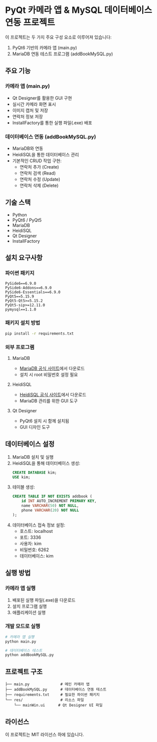 # PyQt 카메라 앱 & MySQL 데이터베이스 연동 프로젝트

이 프로젝트는 두 가지 주요 구성 요소로 이루어져 있습니다:
1. PyQt6 기반의 카메라 앱 (main.py)
2. MariaDB 연동 테스트 프로그램 (addBookMySQL.py)

## 주요 기능

### 카메라 앱 (main.py)
- Qt Designer를 활용한 GUI 구현
- 실시간 카메라 화면 표시
- 이미지 캡처 및 저장
- 연락처 정보 저장
- InstallFactory를 통한 실행 파일(.exe) 배포

### 데이터베이스 연동 (addBookMySQL.py)
- MariaDB와 연동
- HeidiSQL을 통한 데이터베이스 관리
- 기본적인 CRUD 작업 구현:
  - 연락처 추가 (Create)
  - 연락처 검색 (Read)
  - 연락처 수정 (Update)
  - 연락처 삭제 (Delete)

## 기술 스택
- Python
- PyQt6 / PyQt5
- MariaDB
- HeidiSQL
- Qt Designer
- InstallFactory

## 설치 요구사항

### 파이썬 패키지
```
PySide6==6.9.0
PySide6-Addons==6.9.0
PySide6-Essentials==6.9.0
PyQt5==5.15.9
PyQt5-Qt5>=5.15.2
PyQt5-sip>=12.11.0
pymysql==1.1.0
```

### 패키지 설치 방법
```bash
pip install -r requirements.txt
```

### 외부 프로그램
1. MariaDB
   - [MariaDB 공식 사이트](https://mariadb.org/download/)에서 다운로드
   - 설치 시 root 비밀번호 설정 필요

2. HeidiSQL
   - [HeidiSQL 공식 사이트](https://www.heidisql.com/download.php)에서 다운로드
   - MariaDB 관리를 위한 GUI 도구

3. Qt Designer
   - PyQt6 설치 시 함께 설치됨
   - GUI 디자인 도구

## 데이터베이스 설정
1. MariaDB 설치 및 실행
2. HeidiSQL을 통해 데이터베이스 생성:
   ```sql
   CREATE DATABASE kim;
   USE kim;
   ```
3. 테이블 생성:
   ```sql
   CREATE TABLE IF NOT EXISTS addbook (
       id INT AUTO_INCREMENT PRIMARY KEY,
       name VARCHAR(50) NOT NULL,
       phone VARCHAR(20) NOT NULL
   );
   ```
4. 데이터베이스 접속 정보 설정:
   - 호스트: localhost
   - 포트: 3336
   - 사용자: kim
   - 비밀번호: 6262
   - 데이터베이스: kim

## 실행 방법

### 카메라 앱 실행
1. 배포된 실행 파일(.exe)을 다운로드
2. 설치 프로그램 실행
3. 애플리케이션 실행

### 개발 모드로 실행
```bash
# 카메라 앱 실행
python main.py

# 데이터베이스 테스트
python addBookMySQL.py
```

## 프로젝트 구조
```
├── main.py              # 메인 카메라 앱
├── addBookMySQL.py      # 데이터베이스 연동 테스트
├── requirements.txt     # 필요한 파이썬 패키지
└── res/                 # 리소스 파일
    └── mainWin.ui      # Qt Designer UI 파일
```

## 라이선스
이 프로젝트는 MIT 라이선스 하에 있습니다. 